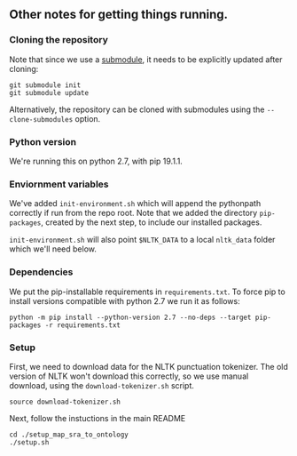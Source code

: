 ## Other notes for getting things running.

### Cloning the repository

Note that since we use a [submodule](https://git-scm.com/book/en/v2/Git-Tools-Submodules), it needs to be explicitly updated after cloning:

```
git submodule init
git submodule update
```

Alternatively, the repository can be cloned with submodules using the `--clone-submodules` option.

### Python version

We're running this on python 2.7, with pip 19.1.1.

### Enviornment variables

We've added `init-environment.sh` which will append the pythonpath correctly if run from the repo root.
Note that we added the directory `pip-packages`, created by the next step, to include our installed packages.

`init-environment.sh` will also point `$NLTK_DATA` to a local `nltk_data` folder which we'll need below.

### Dependencies

We put the pip-installable requirements in `requirements.txt`.
To force pip to install versions compatible with python 2.7 we run it as follows:

```
python -m pip install --python-version 2.7 --no-deps --target pip-packages -r requirements.txt
```

### Setup

First, we need to download data for the NLTK punctuation tokenizer. The old version of NLTK won't download this correctly, so we use manual download, using the `download-tokenizer.sh` script.

```
source download-tokenizer.sh
```

Next, follow the instuctions in the main README

```
cd ./setup_map_sra_to_ontology
./setup.sh
```


